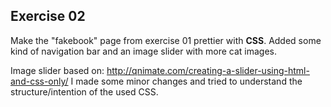 ## Exercise 02
Make the "fakebook" page from exercise 01 prettier with **CSS**. 
Added some kind of navigation bar and an image slider with more cat images.  

Image slider based on: http://qnimate.com/creating-a-slider-using-html-and-css-only/
I made some minor changes and tried to understand the structure/intention of the used CSS.
